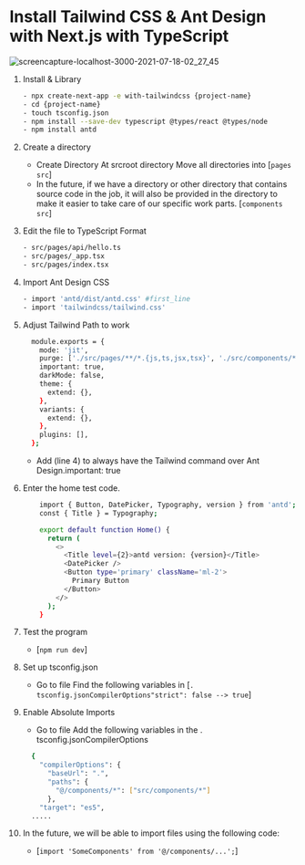 # Install Tailwind CSS & Ant Design with Next.js with TypeScript

![screencapture-localhost-3000-2021-07-18-02_27_45](https://user-images.githubusercontent.com/68588944/126047606-7fd9acf8-ef9a-451c-8d3b-133b5c97d174.png)

1. Install & Library
    ```bash
    - npx create-next-app -e with-tailwindcss {project-name}
    - cd {project-name}
    - touch tsconfig.json
    - npm install --save-dev typescript @types/react @types/node
    - npm install antd
    ```
    
2. Create a directory
    - Create Directory At srcroot directory Move all directories into [`pages src`]
    - In the future, if we have a directory or other directory that contains source code in the job, it will also be provided in the directory to make it           easier to take care of our specific work parts. [`components src`]

3. Edit the file to TypeScript Format
    ```bash
    - src/pages/api/hello.ts
    - src/pages/_app.tsx
    - src/pages/index.tsx
    ```
    
4. Import Ant Design CSS
    ```bash
    - import 'antd/dist/antd.css' #first_line
    - import 'tailwindcss/tailwind.css'
    ```
    
5. Adjust Tailwind Path to work
    ``` bash
      module.exports = {
        mode: 'jit',
        purge: ['./src/pages/**/*.{js,ts,jsx,tsx}', './src/components/**/*.{js,ts,jsx,tsx}'],
        important: true,
        darkMode: false,
        theme: {
          extend: {},
        },
        variants: {
          extend: {},
        },
        plugins: [],
      };
    ``` 
    - Add (line 4) to always have the Tailwind command over Ant Design.important: true

6. Enter the home test code.
    ``` bash
        import { Button, DatePicker, Typography, version } from 'antd';
        const { Title } = Typography;

        export default function Home() {
          return (
            <>
              <Title level={2}>antd version: {version}</Title>
              <DatePicker />
              <Button type='primary' className='ml-2'>
                Primary Button
              </Button>
            </>
          );
        }
    ```
    
7. Test the program
    - [`npm run dev`]
    
8. Set up tsconfig.json
    - Go to file Find the following variables in 
        [`. tsconfig.jsonCompilerOptions"strict": false --> true`]
    
9. Enable Absolute Imports
    - Go to file Add the following variables in the . tsconfig.jsonCompilerOptions
    ``` bash
      {
        "compilerOptions": {
          "baseUrl": ".",
          "paths": {
            "@/components/*": ["src/components/*"]
          },
        "target": "es5",
      .....
    ```

10. In the future, we will be able to import files using the following code:
    - [`import 'SomeComponents' from '@/components/...';`]
